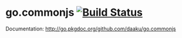 go.commonjs [![Build Status](https://secure.travis-ci.org/daaku/go.commonjs.png)](http://travis-ci.org/daaku/go.commonjs)
===========

Documentation: http://go.pkgdoc.org/github.com/daaku/go.commonjs
